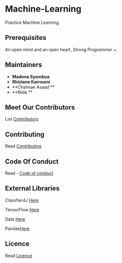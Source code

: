 # Machine-Learning
Practice Machine Learning.

## Prerequisites
An open mind and an open heart, Strong Programmer +.

## Maintainers
* **Madona Syombua** 
* **Rhizlane Karroumi** 
* **Chaimae Asaad ** 
* **Nida ** 

## Meet Our Contributors
List [Contributors](https://github.com/Madonahs/Machine-Learning-Java/wiki)


## Contributing
Read  [Contributing](https://gist.github.com/PurpleBooth/b24679402957c63ec426)


## Code Of Conduct
Read - [Code of conduct](https://github.com/Madonahs/Machine-Learning-Java/blob/master/CODE_OF_CONDUCT.md)

## External Libraries
Classfier4J [Here](https://sourceforge.net/projects/classifier4j/?source=typ_redirect)

TensorFlow [Here](https://www.tensorflow.org/)

Data [Here](https://archive.ics.uci.edu/ml/datasets.html?format=mat&task=&att=&area=&numAtt=&numIns=&type=&sort=nameUp&view=table)

Pandas[Here](https://pandas.pydata.org/)

## Licence
Read [Licence](https://github.com/Madonahs/Machine-Learning/blob/master/LICENSE.md)



